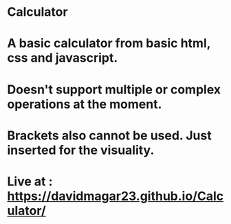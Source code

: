 # Calculator
 
# A basic calculator from basic html, css and javascript.

# Doesn't support multiple or complex operations at the moment.

# Brackets also cannot be used. Just inserted for the visuality.

# Live at : https://davidmagar23.github.io/Calculator/
